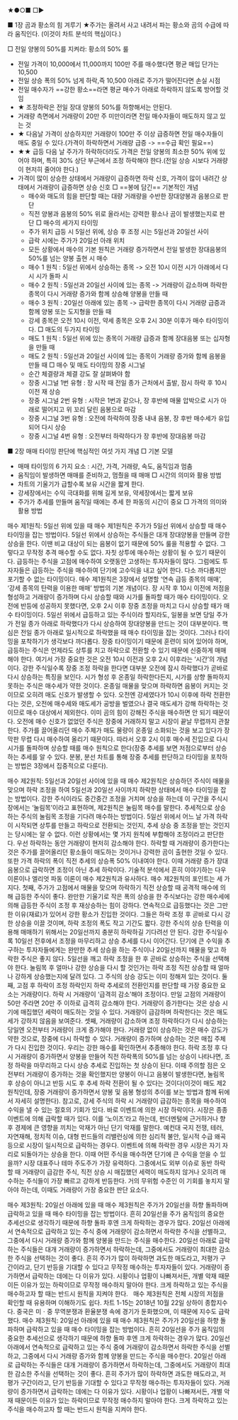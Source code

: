 ★●○■ □▶

■ 1장 곰과 황소의 힘 겨루기
 ★주가는 올려서 사고 내려서 파는 황소와 곰의 수급에 따라 움직인다. (이것이 차트 분석의 핵심이다.)

 □ 전일 양봉의 50%를 지켜라: 황소의 50% 룰
+ 전일 가격이 10,000에서 11,000까지 100만 주를 매수했다면 평균 매입 단가는 10,500
+ 전일 상승 폭의 50% 넘게 하락,즉 10,500 아래로 주가가 떨어진다면 손실 시점
+ 전일 매수자가 ==강한 황소==라면 평균 매수가 아래로 하락하지 않도록 방어할 것임 
+ ★ 조정하락은 전일 장대 양봉의 50%를 하향해서는 안된다. 
+ 거래량 측면에서 거래량이 20만 주 미만이라면 전일 매수자들이 매도하지 않고 있는 것
+ ★ 다음날 가격이 상승하지만 거래량이 100만 주 이상 급증하면 전일 매수자들이 매도 중일 수 있다.(가격이 하락하면서 거래량 급증 -> ==수급 확인 필요==)
+ ★★ 급등 다음 날 주가가 하락하더라도 가격은 전일 양봉의 최소한 50% 위에 있어야 하며, 특히 30% 상단 부근에서 조정 하락해야 한다.(전일 상승 시보다 거래량이 현저히 줄어야 한다.)
+ 가격이 많이 상승한 상태에서 거래량이 급증하면 하락 신호, 가격이 많이 내려간 상태에서 거래량이 급증하면 상승 신호
 □ ==봉에 담긴== 기본적인 개념
  + 매수와 매도의 힘을 판단할 때는 대량 거래량을 수반한 장대양봉과 음봉으로 판단
  + 직전 양봉과 음봉의 50% 위로 올라서는 강력한 황소나 곰이 발생했는지로 판단
 □ 매수의 세가지 타이밍
  + 주가 위치 급등 시 5일선 위에, 상승 후 조정 시는 5일선과 20일선 사이
  + 급락 시에는 주가가 20일선 아래 위치
  + 모든 상황에서 매수의 기본 원칙은 거래량 증가하면서 전일 발생한 장대음봉의 50%를 넘는 양봉 출현 시 매수
  + 매수 1 원칙 : 5일선 위에서 상승하는 종목 -> 오전 10시 이전 시가 아래에서 다시 시가 돌파 시
  + 매수 2 원칙 : 5일선과 20일선 사이에 있는 종목 -> 거래량이 감소하며 하락한 종목이 다시 거래량 증가와 함께 상승해 양봉을 만들 때
  + 매수 3 원칙 : 20일선 아래에 있는 종목 -> 급락한 종목이 다시 거래량 급증과 함께 양봉 또는 도지형을 만들 때
  + 강세 종목은 오전 10시 이전, 약세 종목은 오후 2시 30분 이후가 매수 타이밍이다.
  □ 매도의 두가지 타이밍
  + 매도 1 원칙 : 5일선 위에 있는 종목이 거래량 급증과 함께 장대음봉 또는 십자형을 만들 때
  + 매도 2 원칙 : 5일선과 20일선 사이에 있는 종목이 거래량 증가와 함께 음봉을 만들 때
  □ 매수 및 매도 타이밍의 장중 시그널
  + 순간 체결량과 체결 강도 잘 살펴봐야 함
  + 장중 시그널 1번 유형 : 장 시작 때 전일 종가 근처에서 출발, 잠시 하락 후 10시 이전 재 상승
  + 장중 시그널 2번 유형 : 시작은 1번과 같으나, 장 후반에 매물 압박으로 시가 아래로 떨어지고 위 꼬리 달린 음봉으로 마감
  + 장중 시그널 3번 유형 : 오전에 하락하여 장중 내내 음봉, 장 후반 매수세가 유입되어 다시 상승
  + 장중 시그널 4번 유형 : 오전부터 하락하다가 장 후반에 장대음봉 마감

■ 2장 매매 타이밍 판단에 핵심적인 여섯 가지 개념
  □ 기본 모델
 + 매매 타이밍의 6 가지 요소 : 시간, 가격, 거래량, 속도, 움직임과 멈춤
 + 움직임이 발생하면 매매를 준비하고, 멈췄을 때 매매
  □ 시간의 의미와 활용 방법
 + 차트의 기울기가 급할수록 보유 시간을 짧게 한다.
 + 강세장에서는 수익 극대화를 위해 길게 보유, 약세장에서는 짧게 보유
 + 주가가 추세를 만들며 움직일 때에는 추세 한 파동의 시간이 중요
  □  가격의 의미와 활용 방법

매수 제1원칙: 5일선 위에 있을 때
매수 제1원칙은 주가가 5일선 위에서 상승할 때 매수 타이밍을 잡는 방법이다. 5일선 위에서 상승하는 주식들은 대개 장대양봉을 만들며 강한 상승을 한다. 이땐 비교 대상이 되는 음봉이 없기 때문에 50% 룰을 적용할 수 없다. 그렇다고 무작정 추격 매수할 수도 없다. 자칫 상투에 매수하는 상황이
될 수 있기 때문이다. 급등하는 주식을 고점에 매수하여 오랫동안 고생하는 투자자들이 많다. 그럼에도 투자자들은 급등하는 주식을 매수하여 단기에 고수익을 내고 싶어 한다. 다소 까다롭지만 포기할 수 없는 타이밍이다.
매수 제1원칙은 3장에서 설명할 ‘연속 급등 종목의 매매’, ‘강세 종목의 탄력을 이용한 매매’ 방법의 기본 개념이다. 장 시작 후 10시 이전에 저점을 형성하고 거래량이 증가하며 다시 상승할 때와 시가를 돌파할 때가 매수 타이밍이다. 오전에 반등에 성공하지 못했다면, 오후 2시 이후 장중 조정을 마치고 다시 상승할 때가 매수 타이밍이다. 5일선 위에서 급등하고 있는 주식이라 할지라도, 일봉을 보면 당일 주가가 전일 종가 아래로 하락했다가 다시 상승하여 장대양봉을 만드는 것이 대부분이다. 핵심은 전일 종가 아래로 일시적으로 하락했을 때 매수 타이밍을 잡는 것이다. 그러나 타이밍을 포착하기가 생각보다 까다롭다. 장중 타이밍이기 때문에 훈련이 되어 있어야 하며, 급등하는 주식은 언제라도 상투를 치고 하락으로 전환할 수 있기 때문에 신중하게 매매해야 한다.
여기서 가장 중요한 것은 오전 10시 이전과 오후 2시 이후라는 ‘시간’의 개념이다. 강한 주식일수록 장중 조정 하락을 한다면 대부분 오전에 잠시 하락했다가 곧바로 다시 상승하는 특징을 보인다. 시가 형성 후 온종일 하락한다든지, 시가를 상향 돌파하지 못하는 주식은 매수세가 약한 것이다. 온종일 매물을 맞으며 하락하면 음봉이 커지는 것이므로 오히려 매도 신호가 발생할 수 있다. 오전엔 강세였다가 10시 이후에 하락 전환한다는 것은, 오전에 매수세와 매도세가 공방을 벌였으나 결국 매도세가 강해 하락하는 것이므로 매수 대상에서 제외한다. 이미 곰의 힘이 강해진 주식을 매수하면 안 되기 때문이다.
오전에 매수 신호가 없었던 주식은 장중에 거래하지 말고 시장이 끝날 무렵까지 관찰한다. 주가를 끌어올리던 매수 주체가 매도 물량이 온종일 소화되는 것을 보고 있다가 장 막판 무렵 다시 매수하여 올리기 때문이다. 따라서 오후 2시 이후 매수세 진입으로 다시 시가를 돌파하며 상승할 때를 매수 원칙으로 한다(장중 추세를 보면 저점으로부터 상승하는 추세를 알 수 있다. 분봉, 분선 차트를 통해 장중 추세를 판단하고 타이밍을 포착하는 방법은 3장에서 집중적으로 다룬다).

매수 제2원칙: 5일선과 20일선 사이에 있을 때
매수 제2원칙은 상승하던 주식이 매물을 맞으며 하락 조정을 하여 5일선과 20일선 사이까지 하락한 상태에서 매수 타이밍을 잡는 방법이다. 강한 주식이라도 중간중간 조정을 거치며 상승을 하는데 이 구간을 주식시장에서는 ‘눌림목’이라고 표현하며, 제2원칙은 눌림목 매수를 말한다. 추세적으로 상승하는 주식의 눌림목 조정을 기다려 매수하는 방법이다.
5일선 위에서 어느 날 가격 하락이 시작되면 상투를 만들고 하락으로 전환되는 것인지, 추세 상승 중 조정을 받는 것인지는 당시에는 알 수 없다. 이런 상황에서는 몇 가지 원칙에 부합해야 조정이라고 판단한다. 우선 하락하는 동안 거래량이 현저히 감소해야 한다. 하락할 때 거래량이 증가한다는 것은 주가를 끌어올리던 황소들이 매도하는 것이거나 강력한 곰이 출현한 것일 수 있다. 또한 가격 하락의 폭이 직전 추세의 상승폭 50% 이내여야 한다. 이때 거래량 증가 장대음봉으로 급락하면 조정이 아닌 추세 하락이다. 기술적 분석에서 흔히 이야기하는 다우 이론이나 엘리엇 파동 이론이 매수 제2원칙과 유사하다.
매수 제2원칙의 포인트는 세 가지다.
첫째, 주가가 고점에서 매물을 맞으며 하락하기 직전 상승할 때 공격적 매수에 의해 급등한 주식이 좋다. 완만한 기울기로 작은 폭의 상승을 한 주식보다는 강한 매수세에 의해 급등한 주식이 조정 후 재상승하는 힘이 강하다. 연속적으로 급등했다는 것은 그만한 이유(재료)가 있어서 강한 황소가 진입한 것이다. 그들은 하락 조정 후 곧바로 다시 강한 상승을 이끌 것이며, 하락 조정의 폭도 작고 기간도 짧다. 강한 주식의 상승 탄력을 이용해 매매하기 위해서는 20일선까지 충분히 하락하길 기다려선 안 된다. 강한 주식일수록 10일선 전후에서 조정을 마무리하고 상승 추세를 다시 이어간다. 단기에 큰 수익을 추구하는 투자자들에게는 완만한 추세 상승을 하는 주식이나 20일선까지 매물을 맞고 하락한 주식은 좋지 않다. 5일선을 깨고 하락 조정을 한 후 곧바로 상승하는 주식을 선택해야 한다. 눌림목 후 얼마나 강한 상승을 다시 할 것인가는 하락 조정 직전 상승할 때 얼마나 강하게 상승했는지에 달려 있다. 그 주식의 상승 강도는 이미 정해져 있는 것이다.
둘째, 고점 후 하락이 조정 하락인지 하락 추세로의 전환인지를 판단할 때 가장 중요한 요소는 거래량이다. 하락 시 거래량이 ‘급격히 감소’해야 조정이다. 만일 고점의 거래량이 50만 주라면 20만 주 이하로 급격히 감소해야 한다. 거래량이 증가한다는 것은 상승 시기에 매집했던 세력이 매도하는 것일 수 있다. 거래량이 급감하며 하락한다는 것은 매도세가 강하지 않음을 보여준다.
셋째, 거래량이 감소하며 조정 하락하다가 다시 상승하는 당일엔 오전부터 거래량이 크게 증가해야 한다. 거래량 없이 상승하는 것은 매수 강도가 약한 것으로, 장중에 다시 하락할 수 있다. 거래량이 증가하며 상승하는 것은 매집 주체가 다시 진입한 것이다. 우리는 강한 매수를 확인하면서 추종해야 한다. 하락 조정 후 다시 거래량이 증가하면서 양봉을 만들어 직전 하락폭의 50%를 넘는 상승이 나타나면, 조정 하락을 마무리하고 다시 상승 추세로 진입하는 첫 상승이 된다. 이때 주의할 점은 오전부터 거래량이 증가하는 것을 확인했지만 양봉이 아니고 음봉이 발생한다면, 눌림목 후 상승이 아니고 반등 시도 후 추세 하락 전환이 될 수 있다는 것이다(이것이 매도 제2원칙인데, 장중 거래량이 증가하면서 양봉 및 음봉 형성의 추이를 보는 방법과 함께 뒤에서 자세히 설명한다).
참고로, 강세 주식의 하락 시 거래량이 급감하는 종목을 매수하여 수익을 낼 수 있는 절호의 기회가 있다. 바로 이벤트에 의한 시장 하락이다. 시장은 종종 이벤트에 의해 급락할 때가 있다. 이를 ‘노이즈’라고 하는데, 펀더멘털에 근거하거나 향후 경제에 큰 영향을 끼치는 악재가 아닌 단기 악재를 말한다. 예컨대 국지 전쟁, 테러, 자연재해, 정치적 이슈, 대형 펀드들의 리밸런싱에 의한 심리적 불안, 일시적 수급 왜곡 등으로 시장이 일시적으로 급락하는 경우다. 이벤트에 의해 하락한 경우 시장은 자기 자리로 되돌아가는 상승을 한다. 이때 어떤 주식을 매수하면 단기에 큰 수익을 얻을 수 있을까? 시장 대표주나 테마 주도주가 가장 유력하다. 그중에서도 외부 이슈로 동반 하락할 때 거래량이 급감한 주식, 직전 상승 시 매집했던 세력이 매도하지 않거나 오히려 매수하는 주식들이 가장 빠르고 강하게 반등한다. 거의 무위험 수준인 이 기회를 놓치지 말아야 하는데, 이때도 거래량이 가장 중요한 판단 요소다.

매수 제3원칙: 20일선 아래에 있을 때
매수 제3원칙은 주가가 20일선을 하향 돌파하며 급락하고 있을 때 매수 타이밍을 잡는 방법이다. 흔히 20일선을 주가 움직임의 중요한 추세선으로 생각하기 때문에 하향 돌파 후엔 크게 하락하는 경우가 많다. 20일선 아래에서 연속적으로 급락하고 있는 주식 중에 거래량이 감소하면서 하락한 주식을 선별하고, 그중에서 다시 거래량 증가와 함께 양봉을 만드는 주식을 매수한다.
20일선 아래로 급락하는 주식들은 대개 거래량이 증가하면서 하락하는데, 그중에서도 거래량이 최대한 감소한 주식을 선택하는 것이 좋다. 흔히 주가가 많이 하락하면 과도한 매도라고, 저평가 구간이라고, 단기 반등을 기대할 수 있다고 무작정 매수하는 투자자들이 있다. 거래량이 증가하면서 급락하는 데에는 다 이유가 있다. 시황이나 업황이 나빠져서든, 개별 악재 때문이든 이유가 있는 하락이므로 무작정 매수하지 말아야 한다. 크게 하락하고 있는 주식을 매수하고자 할 때는 반드시 원칙을 지켜야 한다.
 
매수 제3원칙은 전체 시장의 저점을 확인할 때 유용하며 이해하기도 쉽다. 차트 1-15는 2018년 10월 22일 상하이 종합지수다. 중국은 미ㆍ중 무역분쟁과 환율분쟁 속에 경기가 둔화했으며, 이 때문에 지수도 급락했다.
매수 제3원칙: 20일선 아래에 있을 때
매수 제3원칙은 주가가 20일선을 하향 돌파하며 급락하고 있을 때 매수 타이밍을 잡는 방법이다. 흔히 20일선을 주가 움직임의 중요한 추세선으로 생각하기 때문에 하향 돌파 후엔 크게 하락하는 경우가 많다. 20일선 아래에서 연속적으로 급락하고 있는 주식 중에 거래량이 감소하면서 하락한 주식을 선별하고, 그중에서 다시 거래량 증가와 함께 양봉을 만드는 주식을 매수한다.
20일선 아래로 급락하는 주식들은 대개 거래량이 증가하면서 하락하는데, 그중에서도 거래량이 최대한 감소한 주식을 선택하는 것이 좋다. 흔히 주가가 많이 하락하면 과도한 매도라고, 저평가 구간이라고, 단기 반등을 기대할 수 있다고 무작정 매수하는 투자자들이 있다. 거래량이 증가하면서 급락하는 데에는 다 이유가 있다. 시황이나 업황이 나빠져서든, 개별 악재 때문이든 이유가 있는 하락이므로 무작정 매수하지 말아야 한다. 크게 하락하고 있는 주식을 매수하고자 할 때는 반드시 원칙을 지켜야 한다.
 


